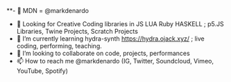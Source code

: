 
**- 🌊 MDN = @markdenardo
- 👀 Looking for Creative Coding libraries in JS LUA Ruby HASKELL ; p5.JS Libraries, Twine Projects, Scratch Projects
- 🌱 I’m currently learning hydra-synth https://hydra.ojack.xyz/ ; live coding, performing, teaching.
- 💞️ I’m looking to collaborate on code, projects, performances
- 📫 How to reach me @markdenardo (IG, Twitter, Soundcloud, Vimeo, YouTube, Spotify)

<!---
markdenardo/markdenardo is a ✨ special ✨ repository because its `README.md` (this file) appears on your GitHub profile.
You can click the Preview link to take a look at your changes.
--->
